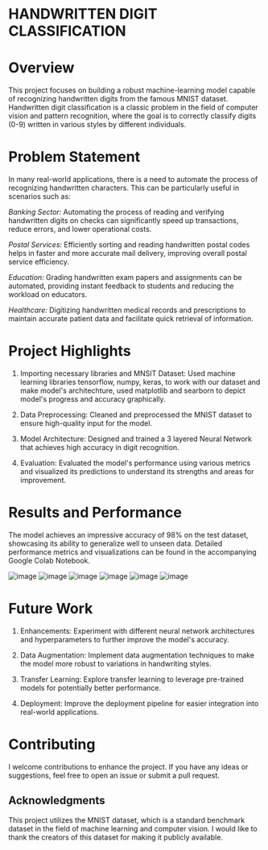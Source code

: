 # HANDWRITTEN DIGIT CLASSIFICATION

# Overview
This project focuses on building a robust machine-learning model capable of recognizing handwritten digits from the famous MNIST dataset. Handwritten digit classification is a classic problem in the field of computer vision and pattern recognition, where the goal is to correctly classify digits (0-9) written in various styles by different individuals.


# Problem Statement
In many real-world applications, there is a need to automate the process of recognizing handwritten characters. This can be particularly useful in scenarios such as:

*Banking Sector:*
Automating the process of reading and verifying handwritten digits on checks can significantly speed up transactions, reduce errors, and lower operational costs.

*Postal Services:*
Efficiently sorting and reading handwritten postal codes helps in faster and more accurate mail delivery, improving overall postal service efficiency.

*Education:*
Grading handwritten exam papers and assignments can be automated, providing instant feedback to students and reducing the workload on educators.

*Healthcare:*
Digitizing handwritten medical records and prescriptions to maintain accurate patient data and facilitate quick retrieval of information.


# Project Highlights
1) Importing necessary libraries and MNSIT Dataset: Used machine learning libraries tensorflow, numpy, keras, to work with our dataset and make model's architechture, used matplotlib and searborn to depict  model's progress and accuracy graphically.

2) Data Preprocessing: Cleaned and preprocessed the MNIST dataset to ensure high-quality input for the model.

3) Model Architecture: Designed and trained a 3 layered Neural Network that achieves high accuracy in digit recognition.

4) Evaluation: Evaluated the model's performance using various metrics and visualized its predictions to understand its strengths and areas for improvement.


# Results and Performance
The model achieves an impressive accuracy of 98% on the test dataset, showcasing its ability to generalize well to unseen data. Detailed performance metrics and visualizations can be found in the accompanying Google Colab Notebook.

![image](https://github.com/Cul-Dude/Handwritten-Digit-Prediction/assets/123399803/6d01c018-b89d-4c89-9316-7416700b8f87)  ![image](https://github.com/Cul-Dude/Handwritten-Digit-Prediction/assets/123399803/e88f9b49-b0e6-44f9-b65c-3bf596b0fd36)  ![image](https://github.com/Cul-Dude/Handwritten-Digit-Prediction/assets/123399803/7b5b38e1-fa8c-4a71-aa5c-4dde9b0ed05a)  ![image](https://github.com/Cul-Dude/Handwritten-Digit-Prediction/assets/123399803/762b2452-347a-4e63-8ada-212faf6a617e) ![image](https://github.com/Cul-Dude/Handwritten-Digit-Prediction/assets/123399803/544a3c83-70d9-4018-b459-455b010c8b2c)
 ![image](https://github.com/Cul-Dude/Handwritten-Digit-Prediction/assets/123399803/f7b6cc2c-c9cc-4d1f-a09c-642384411d00)






# Future Work
1) Enhancements: Experiment with different neural network architectures and hyperparameters to further improve the model's accuracy.

2) Data Augmentation: Implement data augmentation techniques to make the model more robust to variations in handwriting styles.

3) Transfer Learning: Explore transfer learning to leverage pre-trained models for potentially better performance.

4) Deployment: Improve the deployment pipeline for easier integration into real-world applications.
   
# Contributing
I welcome contributions to enhance the project. If you have any ideas or suggestions, feel free to open an issue or submit a pull request.

## Acknowledgments
This project utilizes the MNIST dataset, which is a standard benchmark dataset in the field of machine learning and computer vision. I would like to thank the creators of this dataset for making it publicly available.




